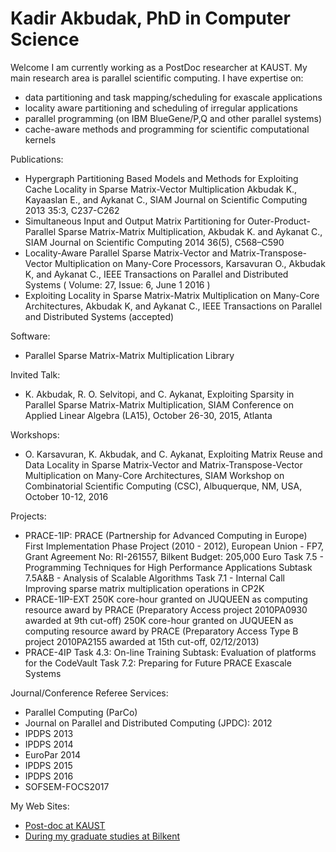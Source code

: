 # Kadir Akbudak, PhD in Computer Science
 Welcome
I am currently working as a PostDoc researcher at KAUST.  My main research area is parallel scientific computing.
I have expertise on:

   * data partitioning and task mapping/scheduling for exascale applications
   * locality aware partitioning and scheduling of irregular applications
   * parallel programming (on IBM BlueGene/P,Q and other parallel systems)
   * cache-aware methods and programming for scientific computational kernels 

Publications:

   * Hypergraph Partitioning Based Models and Methods for Exploiting Cache Locality in Sparse Matrix-Vector Multiplication Akbudak K., Kayaaslan E., and Aykanat C., SIAM Journal on Scientific Computing 2013 35:3, C237-C262 
   * Simultaneous Input and Output Matrix Partitioning for Outer-Product-Parallel Sparse Matrix-Matrix Multiplication, Akbudak K. and Aykanat C., SIAM Journal on Scientific Computing 2014 36(5), C568–C590
   * Locality-Aware Parallel Sparse Matrix-Vector and Matrix-Transpose-Vector Multiplication on Many-Core Processors, Karsavuran O., Akbudak K, and Aykanat C., IEEE Transactions on Parallel and Distributed Systems ( Volume: 27, Issue: 6, June 1 2016 )
   * Exploiting Locality in Sparse Matrix-Matrix Multiplication on Many-Core Architectures, Akbudak K, and Aykanat C., IEEE Transactions on Parallel and Distributed Systems (accepted)

Software:

   * Parallel Sparse Matrix-Matrix Multiplication Library

Invited Talk:

   * K. Akbudak, R. O. Selvitopi, and C. Aykanat, Exploiting Sparsity in Parallel Sparse Matrix-Matrix Multiplication, SIAM Conference on Applied Linear Algebra (LA15), October 26-30, 2015, Atlanta

Workshops:

   * O. Karsavuran, K. Akbudak, and C. Aykanat, Exploiting Matrix Reuse and Data Locality in Sparse Matrix-Vector and Matrix-Transpose-Vector Multiplication on Many-Core Architectures, SIAM Workshop on Combinatorial Scientific Computing (CSC), Albuquerque, NM, USA, October 10-12, 2016

Projects:

   * PRACE-1IP: PRACE (Partnership for Advanced Computing in Europe) First Implementation Phase Project (2010 - 2012), European Union - FP7, Grant Agreement No: RI-261557, Bilkent Budget: 205,000 Euro
        Task 7.5 - Programming Techniques for High Performance Applications
            Subtask 7.5A&B - Analysis of Scalable Algorithms
        Task 7.1 - Internal Call
            Improving sparse matrix multiplication operations in CP2K
   * PRACE-1IP-EXT
    250K core-hour granted on JUQUEEN as computing resource award by PRACE (Preparatory Access project 2010PA0930 awarded at 9th cut-off)
    250K core-hour granted on JUQUEEN as computing resource award by PRACE (Preparatory Access Type B project 2010PA2155 awarded at 15th cut-off, 02/12/2013)
   * PRACE-4IP
        Task 4.3: On-line Training
            Subtask: Evaluation of platforms for the CodeVault
        Task 7.2: Preparing for Future PRACE Exascale Systems


Journal/Conference Referee Services:

   * Parallel Computing (ParCo)
   * Journal on Parallel and Distributed Computing (JPDC): 2012
   * IPDPS 2013
   * IPDPS 2014
   * EuroPar 2014
   * IPDPS 2015
   * IPDPS 2016
   * SOFSEM-FOCS2017

My Web Sites:

   * [Post-doc at KAUST](https://ecrc.kaust.edu.sa/Pages/People.aspx)
   * [During my graduate studies at Bilkent](http://www.cs.bilkent.edu.tr/~kadir/)

